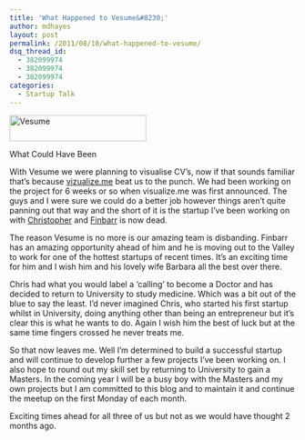 ```yaml
---
title: 'What Happened to Vesume&#8230;'
author: mdhayes
layout: post
permalink: /2011/08/10/what-happened-to-vesume/
dsq_thread_id:
  - 382099974
  - 382099974
  - 382099974
categories:
  - Startup Talk
---
```

<div id="attachment_167" style="width: 250px" class="wp-caption alignright">
  <a href="http://rookieoven.com/wp-content/uploads/2011/08/Screen-Shot-2011-08-10-at-11.28.05.png"><img class="size-medium wp-image-167 " title="Vesume Logo" src="http://rookieoven.com/wp-content/uploads/2011/08/Screen-Shot-2011-08-10-at-11.28.05-300x58.png" alt="Vesume" width="240" height="46" /></a>
  
  <p class="wp-caption-text">
    What Could Have Been
  </p>
</div>

With Vesume we were planning to visualise CV&#8217;s, now if that sounds familiar that&#8217;s because [vizualize.me][1] beat us to the punch. We had been working on the project for 6 weeks or so when visualize.me was first announced. The guys and I were sure we could do a better job however things aren&#8217;t quite panning out that way and the short of it is the startup I&#8217;ve been working on with [Christopher][2] and [Finbarr][3] is now dead.

The reason Vesume is no more is our amazing team is disbanding. Finbarr has an amazing opportunity ahead of him and he is moving out to the Valley to work for one of the hottest startups of recent times. It&#8217;s an exciting time for him and I wish him and his lovely wife Barbara all the best over there.

Chris had what you would label a &#8216;calling&#8217; to become a Doctor and has decided to return to University to study medicine. Which was a bit out of the blue to say the least. I&#8217;d never imagined Chris, who started his first startup whilst in University, doing anything other than being an entrepreneur but it&#8217;s clear this is what he wants to do. Again I wish him the best of luck but at the same time fingers crossed he never treats me.

So that now leaves me. Well I&#8217;m determined to build a successful startup and will continue to develop further a few projects I&#8217;ve been working on. I also hope to round out my skill set by returning to University to gain a Masters. In the coming year I will be a busy boy with the Masters and my own projects but I am committed to this blog and to maintain it and continue the meetup on the first Monday of each month.

Exciting times ahead for all three of us but not as we would have thought 2 months ago.

&nbsp;

&nbsp;

 [1]: http://vizualize.me/
 [2]: http://twitter.com/christophmccann
 [3]: http://www.twitter.com/fbta